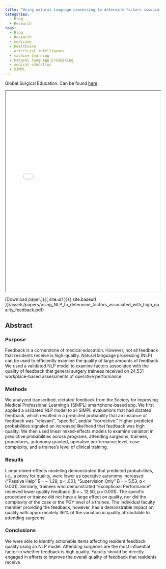 ```yaml
---
title: "Using natural language processing to determine factors associated with high‐quality feedback"
categories:
  - Blog
  - Research
tags:
  - Blog
  - Research
  - medicine
  - healthcare
  - artificial intelligence
  - machine learning
  - natural language processing
  - medical education
  - SIMPL
---
```


Global Surgical Education. Can be found [here](https://doi.org/10.1007/s44186-022-00051-y).


<iframe src="{{ site.url }}{{ site.baseurl }}/assets/papers/using_NLP_to_determine_factors_associated_with_high_quality_feedback.pdf" 
    style="aspect-ratio: 8.5 / 11;"
    width="100%" 
>
</iframe>

[Download paper.]({{ site.url }}{{ site.baseurl }}/assets/papers/using_NLP_to_determine_factors_associated_with_high_quality_feedback.pdf)


## Abstract
### Purpose
Feedback is a cornerstone of medical education. However, not all feedback that residents receive is high-quality. Natural language processing (NLP) can be used to efficiently examine the quality of large amounts of feedback. We used a validated NLP model to examine factors associated with the quality of feedback that general surgery trainees received on 24,531 workplace-based assessments of operative performance.

### Methods
We analyzed transcribed, dictated feedback from the Society for Improving Medical Professional Learning’s (SIMPL) smartphone-based app. We first applied a validated NLP model to all SIMPL evaluations that had dictated feedback, which resulted in a predicted probability that an instance of feedback was “relevant”, “specific”, and/or “corrective.” Higher predicted probabilities signaled an increased likelihood that feedback was high quality. We then used linear mixed-effects models to examine variation in predictive probabilities across programs, attending surgeons, trainees, procedures, autonomy granted, operative performance level, case complexity, and a trainee’s level of clinical training.

### Results
Linear mixed-effects modeling demonstrated that predicted probabilities, i.e., a proxy for quality, were lower as operative autonomy increased (“Passive Help” B = − 1.29, p &lt; .001; “Supervision Only” B = − 5.53, p &lt; 0.001). Similarly, trainees who demonstrated “Exceptional Performance” received lower quality feedback (B = − 12.50, p &lt; 0.001). The specific procedure or trainee did not have a large effect on quality, nor did the complexity of the case or the PGY level of a trainee. The individual faculty member providing the feedback, however, had a demonstrable impact on quality with approximately 36% of the variation in quality attributable to attending surgeons.

### Conclusions
We were able to identify actionable items affecting resident feedback quality using an NLP model. Attending surgeons are the most influential factor in whether feedback is high quality. Faculty should be directly engaged in efforts to improve the overall quality of feedback that residents receive.
